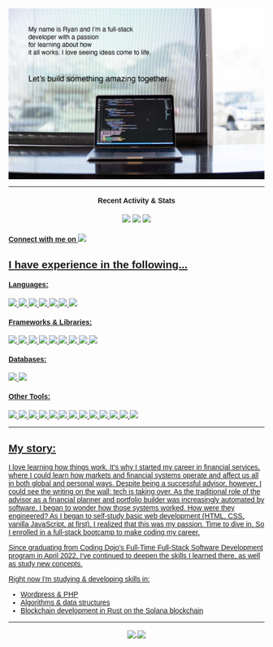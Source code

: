<div class="big-container" style="font-family: 'Helvetica'">
    <div class="head-banner">
        <img src="banner-image-header.jpg" border=0 width="800" align="center">
    </div>
    <div class="info-badges">
        <hr>
        <h4 align="center">Recent Activity & Stats</h4>
        <div align="center">
            <img src="https://badges.pufler.dev/repos/ryan-bradshaw"/>
            <img src="https://badges.pufler.dev/commits/monthly/ryan-bradshaw"/>
            <img src="https://badges.pufler.dev/visits/ryan-bradshaw/ryan-bradshaw"/>
        </div>
        <div>
            <p>
                <h4><a href="https://www.linkedin.com/in/ryanjbradshaw/">Connect with me on <img src="https://img.shields.io/badge/LinkedIn-0077B5?style=for-the-badge&logo=linkedin&logoColor=white"/></a</h4>
            </p>
        </div>
    </div>
    <div class="main">
        <div class="technologies">
            <h2>I have experience in the following...</h2>
            <h4>Languages: </h4>
                <img src="https://img.shields.io/badge/HTML5-E34F26?style=for-the-badge&logo=html5&logoColor=white"/>
                <img src="https://img.shields.io/badge/CSS3-1572B6?style=for-the-badge&logo=css3&logoColor=white" />
                <img src="https://img.shields.io/badge/JavaScript-F7DF1E?style=for-the-badge&logo=javascript&logoColor=black"/>
                <img src="https://img.shields.io/badge/Python-FFD43B?style=for-the-badge&logo=python&logoColor=blue"/>
                <img src="https://img.shields.io/badge/Java-ED8B00?style=for-the-badge&logo=java&logoColor=white"/>
                <img src="https://img.shields.io/badge/PHP-777BB4?style=for-the-badge&logo=php&logoColor=white"/>
                <img src="https://img.shields.io/badge/Rust-000000?style=for-the-badge&logo=rust&logoColor=white"/>
                <!-- <img src="https://img.shields.io/badge/Solidity-e6e6e6?style=for-the-badge&logo=solidity&logoColor=black"/>-->
            <h4>Frameworks & Libraries: </h4>
                <img src="https://img.shields.io/badge/-Nodejs-white?style=for-the-badge&logo=Node.js"/>
                <img src="https://img.shields.io/badge/-React-212121?style=for-the-badge&logo=react"/>
                <img src="https://img.shields.io/badge/React_Router-CA4245?style=for-the-badge&logo=react-router&logoColor=white"/>
                <img src="https://img.shields.io/badge/Wordpress-21759B?style=for-the-badge&logo=wordpress&logoColor=white"/>
                <img src="https://img.shields.io/badge/-Bootstrap-563D7C?style=for-the-badge&logo=bootstrap"/>
                <img src="https://img.shields.io/badge/jQuery-0769AD?style=for-the-badge&logo=jquery&logoColor=white"/>
                <img src="https://img.shields.io/badge/-Express-22AE5A?style=for-the-badge&logo=express"/>
                <img src="https://img.shields.io/badge/Flask-000000?style=for-the-badge&logo=flask&logoColor=white"/>
                <img src="https://img.shields.io/badge/npm-CB3837?style=for-the-badge&logo=npm&logoColor=white"/>
                <!-- add badge for axios? -->
            <h4>Databases: </h4>
                <img src="https://img.shields.io/badge/-MySQL-DD8A00?style=for-the-badge&logo=mysql"/>
                <img src="https://img.shields.io/badge/-MongoDB-FFF?style=for-the-badge&logo=mongodb"/>
            <h4>Other Tools: </h4>
                <img src="https://img.shields.io/badge/-Spring-166E3A?style=for-the-badge&logo=spring"/>
                <img src="https://img.shields.io/badge/-VSCode-282A36?style=for-the-badge&logo=visualstudiocode"/>
                <img src="https://img.shields.io/badge/Postman-FF6C37?style=for-the-badge&logo=Postman&logoColor=white"/>
                <img src="https://img.shields.io/badge/-GitHub-0D1117?style=for-the-badge&logo=github"/>
                <img src="https://img.shields.io/badge/GIT-E44C30?style=for-the-badge&logo=git&logoColor=white"/>
                <img src="https://img.shields.io/badge/-Trello-095ED9?style=for-the-badge&logo=trello"/>
                <img src="https://img.shields.io/badge/-LeetCode-FFA116?style=for-the-badge&logo=LeetCode&logoColor=black"/>
                <img src="https://img.shields.io/badge/Yarn-2C8EBB?style=for-the-badge&logo=yarn&logoColor=white"/>
                <img src="https://img.shields.io/badge/Discord-5865F2?style=for-the-badge&logo=discord&logoColor=white"/>
                <img src="https://img.shields.io/badge/Zoom-2D8CFF?style=for-the-badge&logo=zoom&logoColor=white"/>
                <img src="https://img.shields.io/badge/Skype-00AFF0?style=for-the-badge&logo=skype&logoColor=white"/>
                <img src="https://img.shields.io/badge/prettier-1A2C34?style=for-the-badge&logo=prettier&logoColor=F7BA3E"/>
                <img src="https://img.shields.io/badge/mac%20os-000000?style=for-the-badge&logo=apple&logoColor=white"/>
        </div>
        <hr>
        <div class="bio">
            <h2>My story: </h2>
            <p>
            I love learning how things work. It's why I started my career in financial services, where I could learn how markets and financial systems operate and affect us all in both global and personal ways. Despite being a successful advisor, however, I could see the writing on the wall: tech is taking over. As the traditional role of the advisor as a financial planner and portfolio builder was increasingly automated by software, I began to wonder how those systems worked. How were they engineered? As I began to self-study basic web development (HTML, CSS, vanilla JavaScript, at first), I realized that this was my passion. Time to dive in. So I enrolled in a full-stack bootcamp to make coding my career. 
            </p>
            <p>
            Since graduating from Coding Dojo's Full-Time Full-Stack Software Development program in April 2022, I've continued to deepen the skills I learned there, as well as study new concepts. 
            </p>
            <p>
            Right now I'm studying & developing skills in:
                <ul>
                    <li>Wordpress & PHP</li>
                    <li>Algorithms & data structures</li>
                    <li>Blockchain development in Rust on the Solana blockchain</li>
                </ul>
            </p>
        </div>
    </div>
    <hr>
    <div class="github-stats">
        <p align="center">
        <img align="center" src="https://github-readme-stats.vercel.app/api?username=ryan-bradshaw&show_icons=true&theme=algolia&line_height=33">
        <img align="center" src="https://github-readme-stats.vercel.app/api/top-langs/?username=ryan-bradshaw&theme=algolia&hide=html,css&line_height=40">
        </p>
    </div>
</div>
